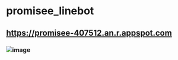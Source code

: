# promisee_linebot

## https://promisee-407512.an.r.appspot.com

### ![image](https://github.com/enpitut2023/promisee_linebot/assets/80336703/488fa89f-30b2-45ed-ba23-2a0023213afd)

